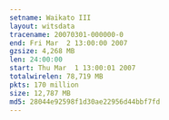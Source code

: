 ```yaml
---
setname: Waikato III
layout: witsdata
tracename: 20070301-000000-0
end: Fri Mar  2 13:00:00 2007
gzsize: 4,268 MB
len: 24:00:00
start: Thu Mar  1 13:00:01 2007
totalwirelen: 78,719 MB
pkts: 170 million
size: 12,787 MB
md5: 28044e92598f1d30ae22956d44bbf7fd
---
```

